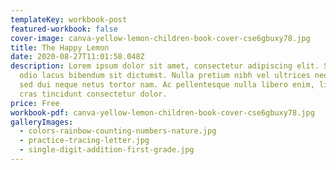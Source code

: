 ```yaml
---
templateKey: workbook-post
featured-workbook: false
cover-image: canva-yellow-lemon-children-book-cover-cse6gbuxy78.jpg
title: The Happy Lemon
date: 2020-08-27T11:01:58.048Z
description: Lorem ipsum dolor sit amet, consectetur adipiscing elit. Suscipit
  odio lacus bibendum sit dictumst. Nulla pretium nibh vel ultrices neque. Amet
  sed dui neque netus tortor nam. Ac pellentesque nulla libero enim, libero,
  cras tincidunt consectetur dolor.
price: Free
workbook-pdf: canva-yellow-lemon-children-book-cover-cse6gbuxy78.jpg
galleryImages:
  - colors-rainbow-counting-numbers-nature.jpg
  - practice-tracing-letter.jpg
  - single-digit-addition-first-grade.jpg
---
```


